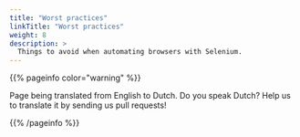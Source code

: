 ```yaml
---
title: "Worst practices"
linkTitle: "Worst practices"
weight: 8
description: >
  Things to avoid when automating browsers with Selenium.
---
```


{{% pageinfo color="warning" %}}
<p class="lead">
   <i class="fas fa-language display-4"></i> 
   Page being translated from 
   English to Dutch. Do you speak Dutch? Help us to translate
   it by sending us pull requests!
</p>
{{% /pageinfo %}}

